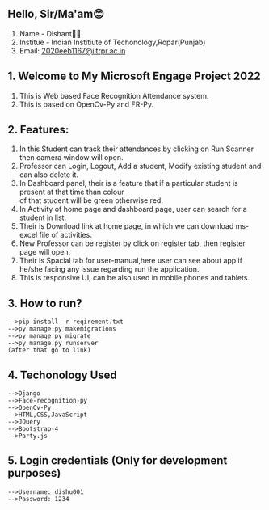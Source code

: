 ##  Hello, Sir/Ma'am😊

1. Name - Dishant👩🏻
2. Institue - Indian Institiute of Techonology,Ropar(Punjab)
3. Email: 2020eeb1167@iitrpr.ac.in

## 1. Welcome to My Microsoft Engage Project 2022

1. This is Web based Face Recognition Attendance system.
2. This is based on OpenCv-Py and FR-Py.

## 2. Features:

1. In this Student can track their attendances by clicking on Run Scanner then camera window will open.
2. Professor can Login, Logout, Add a student, Modify existing student and can also delete it.
3. In Dashboard panel, their is a feature that if a particular student is present at that time than colour  
   of that student will be green otherwise red.
4. In Activity of home page and dashboard page, user can search for a student in list.
5. Their is Download link at home page, in which we can download ms-excel file of activities.
6. New Professor can be register by click on register tab, then register page will open.
7. Their is Spacial tab for user-manual,here user can see about app if he/she facing any issue regarding run the application.
8. This is responsive UI, can be also used in mobile phones and tablets.

## 3. How to run?

    -->pip install -r reqirement.txt
    -->py manage.py makemigrations
    -->py manage.py migrate
    -->py manage.py runserver
    (after that go to link)

## 4. Techonology Used

    -->Django
    -->Face-recognition-py
    -->OpenCv-Py
    -->HTML,CSS,JavaScript
    -->JQuery
    -->Bootstrap-4
    -->Party.js

## 5. Login credentials (Only for development purposes)

    -->Username: dishu001
    -->Password: 1234
